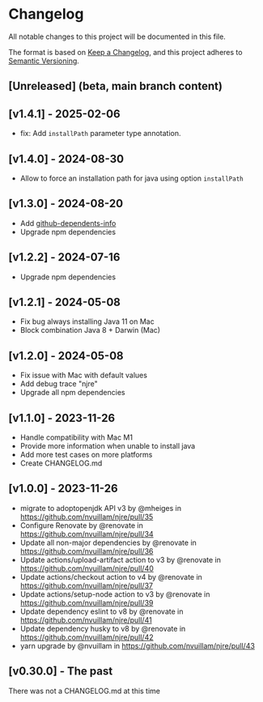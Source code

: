 # Changelog

All notable changes to this project will be documented in this file.

The format is based on [Keep a Changelog](https://keepachangelog.com/en/1.0.0/), and this project adheres to [Semantic Versioning](https://semver.org/spec/v2.0.0.html).

## [Unreleased] (beta, main branch content)

## [v1.4.1] - 2025-02-06

- fix: Add `installPath` parameter type annotation.

## [v1.4.0] - 2024-08-30

- Allow to force an installation path for java using option `installPath`

## [v1.3.0] - 2024-08-20

- Add [github-dependents-info](https://github.com/nvuillam/github-dependents-info)
- Upgrade npm dependencies

## [v1.2.2] - 2024-07-16

- Upgrade npm dependencies

## [v1.2.1] - 2024-05-08

- Fix bug always installing Java 11 on Mac
- Block combination Java 8 + Darwin (Mac)

## [v1.2.0] - 2024-05-08

- Fix issue with Mac with default values
- Add debug trace "njre"
- Upgrade all npm dependencies

## [v1.1.0] - 2023-11-26

- Handle compatibility with Mac M1
- Provide more information when unable to install java
- Add more test cases on more platforms
- Create CHANGELOG.md

## [v1.0.0] - 2023-11-26

- migrate to adoptopenjdk API v3 by @mheiges in <https://github.com/nvuillam/njre/pull/35>
- Configure Renovate by @renovate in <https://github.com/nvuillam/njre/pull/34>
- Update all non-major dependencies by @renovate in <https://github.com/nvuillam/njre/pull/36>
- Update actions/upload-artifact action to v3 by @renovate in <https://github.com/nvuillam/njre/pull/40>
- Update actions/checkout action to v4 by @renovate in <https://github.com/nvuillam/njre/pull/37>
- Update actions/setup-node action to v3 by @renovate in <https://github.com/nvuillam/njre/pull/39>
- Update dependency eslint to v8 by @renovate in <https://github.com/nvuillam/njre/pull/41>
- Update dependency husky to v8 by @renovate in <https://github.com/nvuillam/njre/pull/42>
- yarn upgrade by @nvuillam in <https://github.com/nvuillam/njre/pull/43>

## [v0.30.0] - The past

There was not a CHANGELOG.md at this time